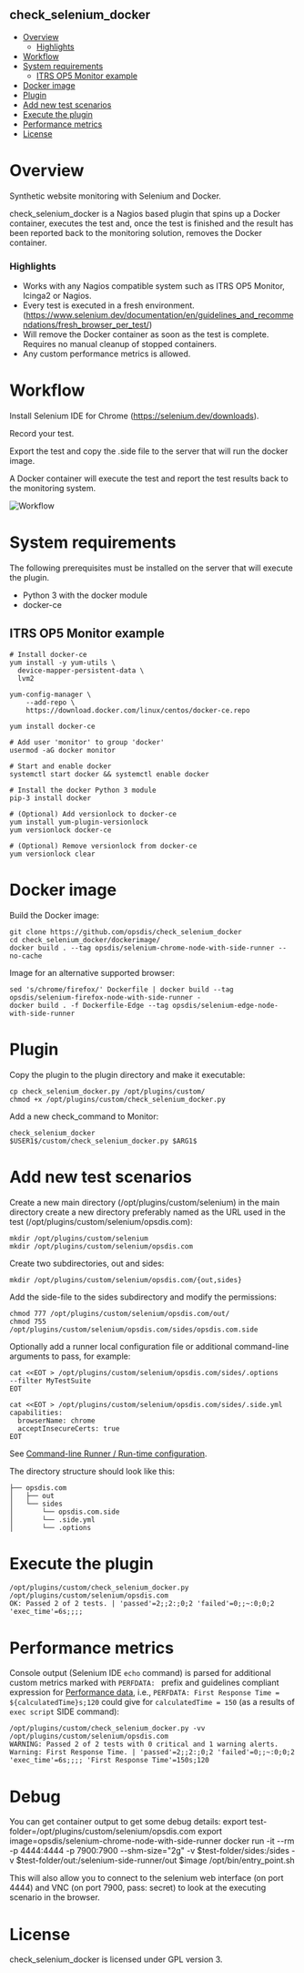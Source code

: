 check_selenium_docker
-----------------------

- [Overview](#overview)
  * [Highlights](#highlights)
- [Workflow](#metrics-naming)
- [System requirements](#system-requirements)
  * [ITRS OP5 Monitor example](#itrs-op5-monitor-example)
- [Docker image](#docker-image)
- [Plugin](#plugin)
- [Add new test scenarios](#add-new-test-scenarios)
- [Execute the plugin](#execute-the-plugin)
- [Performance metrics](#performance-metrics)
- [License](#license)

# Overview #
Synthetic website monitoring with Selenium and Docker.

check_selenium_docker is a Nagios based plugin that spins up a Docker container, executes the test and, once the test is finished and the result has been reported back to the monitoring solution, removes the Docker container.

### Highlights ###

* Works with any Nagios compatible system such as ITRS OP5 Monitor, Icinga2 or Nagios.
* Every test is executed in a fresh environment. (https://www.selenium.dev/documentation/en/guidelines_and_recommendations/fresh_browser_per_test/)
* Will remove the Docker container as soon as the test is complete. Requires no manual cleanup of stopped containers.
* Any custom performance metrics is allowed.

# Workflow #

Install Selenium IDE for Chrome (https://selenium.dev/downloads).

Record your test.

Export the test and copy the .side file to the server that will run the docker image.

A Docker container will execute the test and report the test results back to the monitoring system.

![Workflow](img/selenium_docker.png)

# System requirements #
The following prerequisites must be installed on the server that will execute the plugin.

* Python 3 with the docker module
* docker-ce

## ITRS OP5 Monitor example ##

```
# Install docker-ce
yum install -y yum-utils \
  device-mapper-persistent-data \
  lvm2

yum-config-manager \
    --add-repo \
    https://download.docker.com/linux/centos/docker-ce.repo

yum install docker-ce

# Add user 'monitor' to group 'docker'
usermod -aG docker monitor

# Start and enable docker
systemctl start docker && systemctl enable docker

# Install the docker Python 3 module
pip-3 install docker

# (Optional) Add versionlock to docker-ce
yum install yum-plugin-versionlock
yum versionlock docker-ce

# (Optional) Remove versionlock from docker-ce
yum versionlock clear
```


# Docker image #

Build the Docker image:

```
git clone https://github.com/opsdis/check_selenium_docker
cd check_selenium_docker/dockerimage/
docker build . --tag opsdis/selenium-chrome-node-with-side-runner --no-cache
```

Image for an alternative supported browser:

```
sed 's/chrome/firefox/' Dockerfile | docker build --tag opsdis/selenium-firefox-node-with-side-runner -
docker build . -f Dockerfile-Edge --tag opsdis/selenium-edge-node-with-side-runner
```

# Plugin #

Copy the plugin to the plugin directory and make it executable:

```
cp check_selenium_docker.py /opt/plugins/custom/
chmod +x /opt/plugins/custom/check_selenium_docker.py
```

Add a new check_command to Monitor:

```
check_selenium_docker
$USER1$/custom/check_selenium_docker.py $ARG1$
```


# Add new test scenarios #

Create a new main directory (/opt/plugins/custom/selenium) in the main directory create a new directory 
preferably named as the URL used in the test (/opt/plugins/custom/selenium/opsdis.com):

```
mkdir /opt/plugins/custom/selenium
mkdir /opt/plugins/custom/selenium/opsdis.com
```

Create two subdirectories, out and sides:

```
mkdir /opt/plugins/custom/selenium/opsdis.com/{out,sides}
```

Add the side-file to the sides subdirectory and modify the permissions:

```
chmod 777 /opt/plugins/custom/selenium/opsdis.com/out/
chmod 755 /opt/plugins/custom/selenium/opsdis.com/sides/opsdis.com.side
```

Optionally add a runner local configuration file or additional command-line
arguments to pass, for example:

```
cat <<EOT > /opt/plugins/custom/selenium/opsdis.com/sides/.options
--filter MyTestSuite
EOT

cat <<EOT > /opt/plugins/custom/selenium/opsdis.com/sides/.side.yml
capabilities:
  browserName: chrome
  acceptInsecureCerts: true
EOT
```

See [Command-line Runner / Run-time configuration](https://www.selenium.dev/selenium-ide/docs/en/introduction/command-line-runner#run-time-configuration).

The directory structure should look like this:

```
├── opsdis.com
│   ├── out
│   └── sides
│       └── opsdis.com.side
│       └── .side.yml
│       └── .options
```

# Execute the plugin #

```
/opt/plugins/custom/check_selenium_docker.py /opt/plugins/custom/selenium/opsdis.com
OK: Passed 2 of 2 tests. | 'passed'=2;;2:;0;2 'failed'=0;;~:0;0;2 'exec_time'=6s;;;;
```

# Performance metrics #

Console output (Selenium IDE `echo` command) is parsed for additional custom
metrics marked with  `PERFDATA: ` prefix and guidelines compliant expression
for [Performance data](https://nagios-plugins.org/doc/guidelines.html#AEN200),
i.e., `PERFDATA: First Response Time = ${calculatedTime}s;120` could give for 
`calculatedTime = 150` (as a results of `exec script` SIDE command):

```
/opt/plugins/custom/check_selenium_docker.py -vv /opt/plugins/custom/selenium/opsdis.com
WARNING: Passed 2 of 2 tests with 0 critical and 1 warning alerts. Warning: First Response Time. | 'passed'=2;;2:;0;2 'failed'=0;;~:0;0;2 'exec_time'=6s;;;; 'First Response Time'=150s;120
```

# Debug 
You can get container output to get some debug details:
export test-folder=/opt/plugins/custom/selenium/opsdis.com
export image=opsdis/selenium-chrome-node-with-side-runner
docker run -it --rm -p 4444:4444 -p 7900:7900 --shm-size="2g" -v $test-folder/sides:/sides -v $test-folder/out:/selenium-side-runner/out $image /opt/bin/entry_point.sh

This will also allow you to connect to the selenium web interface (on port 4444) and VNC (on port 7900, pass: secret) to look at the executing scenario in the browser.

# License 
check_selenium_docker is licensed under GPL version 3.
